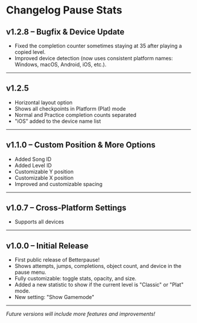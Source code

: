 # Changelog Pause Stats



## v1.2.8 – Bugfix & Device Update
- Fixed the completion counter sometimes staying at 35 after playing a copied level.
- Improved device detection (now uses consistent platform names: Windows, macOS, Android, iOS, etc.).

---

## v1.2.5
- Horizontal layout option
- Shows all checkpoints in Platform (Plat) mode
- Normal and Practice completion counts separated
- "iOS" added to the device name list

---

## v1.1.0 – Custom Position & More Options
- Added Song ID
- Added Level ID
- Customizable Y position
- Customizable X position
- Improved and customizable spacing

---

## v1.0.7 – Cross-Platform Settings
- Supports all devices

---

## v1.0.0 – Initial Release
- First public release of Betterpause!
- Shows attempts, jumps, completions, object count, and device in the pause menu.
- Fully customizable: toggle stats, opacity, and size.
- Added a new statistic to show if the current level is "Classic" or "Plat" mode.
- New setting: "Show Gamemode"

---

*Future versions will include more features and improvements!*